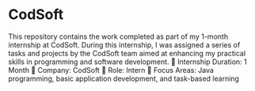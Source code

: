 # CodSoft
This repository contains the work completed as part of my 1-month internship at CodSoft. During this internship, I was assigned a series of tasks and projects by the CodSoft team aimed at enhancing my practical skills in programming and software development.
🔹 Internship Duration: 1 Month
🔹 Company: CodSoft
🔹 Role: Intern
🔹 Focus Areas: Java programming, basic application development, and task-based learning
